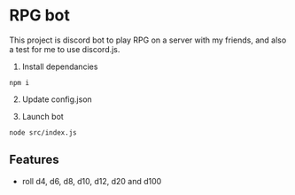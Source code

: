 # RPG bot

This project is discord bot to play RPG on a server with my friends, and also a test for me to use discord.js.

1. Install dependancies

```
npm i
```

2. Update config.json

3. Launch bot

```
node src/index.js
```

## Features

- roll d4, d6, d8, d10, d12, d20 and d100

